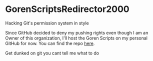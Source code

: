 # GorenScriptsRedirector2000
Hacking Git's permission system in style

Since GitHub decided to deny my pushing rights even though I am an Owner of this organization, I'll host the Goren Scripts on my personal GitHub for now. 
You can find the repo [here](https://github.com/Syrapt0r/GorenScripts).

Get dunked on git you cant tell me what to do
